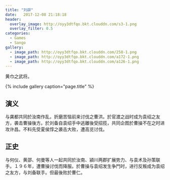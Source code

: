 ```yaml
---
title: "刘辟"
date:   2017-12-08 21:18:18
header:
  overlay_image: http://oyy3dtfqo.bkt.clouddn.com/s3-1.png
  overlay_filter: 0.5
categories:
  - Games
  - Sango
gallery:
  - image_path: http://oyy3dtfqo.bkt.clouddn.com/258-1.png
  - image_path: http://oyy3dtfqo.bkt.clouddn.com/a172-1.png
  - image_path: http://oyy3dtfqo.bkt.clouddn.com/a126-1.png
---
```


黄巾之武将。

{% include gallery caption="page.title" %}

## 演义

与龚都共同於汝南作乱，折磨苦恼前来讨伐之曹洪。於官渡之战时成为袁绍之友方，袭击曹操後方。於刘备自袁绍手中逃離後受招揽，共同企图於曹操不在之时进攻许昌。不料先受夏侯惇之袭击大败，遭高览讨伐。

## 正史

与何仪、黄邵、何曼等人一起共同於汝南、潁川两郡扩展势力、与袁术及孙策联手。１９６年，遭曹操讨伐而降服。於曹操与袁绍发生争鬥时，进行反叛成为袁绍之友方，与刘备联手。但最後败於曹仁。